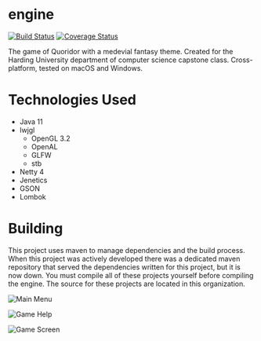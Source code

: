 # engine
[![Build Status](https://travis-ci.com/harding-capstone/engine.svg?branch=master)](https://travis-ci.com/harding-capstone/engine)
[![Coverage Status](https://coveralls.io/repos/github/harding-capstone/engine/badge.svg?branch=master)](https://coveralls.io/github/harding-capstone/engine?branch=master)

The game of Quoridor with a medevial fantasy theme. Created for the Harding University department of computer science capstone class. Cross-platform, tested on macOS and Windows.

# Technologies Used
* Java 11
* lwjgl
  * OpenGL 3.2
  * OpenAL
  * GLFW
  * stb
* Netty 4
* Jenetics
* GSON
* Lombok

# Building
This project uses maven to manage dependencies and the build process. When this project was actively developed there was a dedicated maven repository that served the dependencies written for this project, but it is now down. You must compile all of these projects yourself before compiling the engine. The source for these projects are located in this organization.

![Main Menu](https://i.imgur.com/8C4sWcd.png)

![Game Help](https://i.imgur.com/tMeK3ee.png)

![Game Screen](https://i.imgur.com/xLbDBcI.png)
